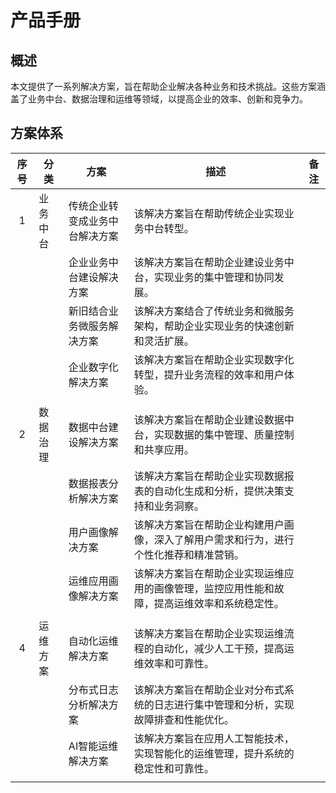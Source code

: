 # 产品手册

## 概述

本文提供了一系列解决方案，旨在帮助企业解决各种业务和技术挑战。这些方案涵盖了业务中台、数据治理和运维等领域，以提高企业的效率、创新和竞争力。

<DocumentPage />

## 方案体系

| 序号 | 分类     | 方案                           | 描述                                                     | 备注 |
|:----:|----------|--------------------------------|----------------------------------------------------------|------|
| 1    | 业务中台 | 传统企业转变成业务中台解决方案 | 该解决方案旨在帮助传统企业实现业务中台转型。  |      |
|      |          | 企业业务中台建设解决方案       | 该解决方案旨在帮助企业建设业务中台，实现业务的集中管理和协同发展。|      |
|      |          | 新旧结合业务微服务解决方案     | 该解决方案结合了传统业务和微服务架构，帮助企业实现业务的快速创新和灵活扩展。|      |
|      |          | 企业数字化解决方案             | 该解决方案旨在帮助企业实现数字化转型，提升业务流程的效率和用户体验。|      |
|      |          |                                |                                                          |      |
| 2    | 数据治理 | 数据中台建设解决方案           | 该解决方案旨在帮助企业建设数据中台，实现数据的集中管理、质量控制和共享应用。|      |
|      |          | 数据报表分析解决方案           | 该解决方案旨在帮助企业实现数据报表的自动化生成和分析，提供决策支持和业务洞察。|      |
|      |          | 用户画像解决方案               | 该解决方案旨在帮助企业构建用户画像，深入了解用户需求和行为，进行个性化推荐和精准营销。|      |
|      |          | 运维应用画像解决方案           | 该解决方案旨在帮助企业实现运维应用的画像管理，监控应用性能和故障，提高运维效率和系统稳定性。|      |
|      |          |                                |                                                          |      |
| 4    | 运维方案 | 自动化运维解决方案             | 该解决方案旨在帮助企业实现运维流程的自动化，减少人工干预，提高运维效率和可靠性。|      |
|      |          | 分布式日志分析解决方案         | 该解决方案旨在帮助企业对分布式系统的日志进行集中管理和分析，实现故障排查和性能优化。|      |
|      |          | AI智能运维解决方案             | 该解决方案旨在应用人工智能技术，实现智能化的运维管理，提升系统的稳定性和可靠性。|      |
|      |          |                                |                                                          |      |
